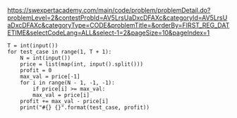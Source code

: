 https://swexpertacademy.com/main/code/problem/problemDetail.do?problemLevel=2&contestProbId=AV5LrsUaDxcDFAXc&categoryId=AV5LrsUaDxcDFAXc&categoryType=CODE&problemTitle=&orderBy=FIRST_REG_DATETIME&selectCodeLang=ALL&select-1=2&pageSize=10&pageIndex=1

    T = int(input())
    for test_case in range(1, T + 1):
        N = int(input())
        price = list(map(int, input().split()))
        profit = 0
        max_val = price[-1]
        for i in range(N - 1, -1, -1):
            if price[i] >= max_val:
            max_val = price[i]
        profit += max_val - price[i]
        print("#{} {}".format(test_case, profit))